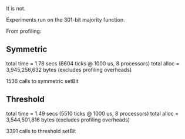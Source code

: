 
It is not.

Experiments run on the 301-bit majority function.

From profiling:

## Symmetric

total time  =        1.78 secs   (6604 ticks @ 1000 us, 8 processors)
total alloc = 3,945,256,632 bytes  (excludes profiling overheads)

1536 calls to symmetric setBit

## Threshold

total time  =        1.49 secs   (5510 ticks @ 1000 us, 8 processors)
total alloc = 3,544,501,816 bytes  (excludes profiling overheads)

3391 calls to threshold setBit